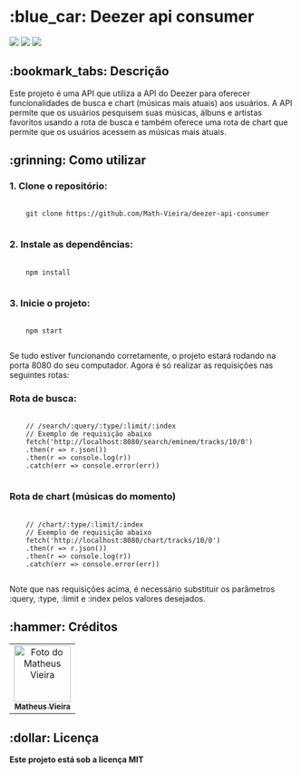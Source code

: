 <h1>:blue_car: Deezer api consumer</h1>

<div style="display: inline_block">
<img src="https://img.shields.io/badge/JavaScript-brightgreen"/>
<img src="https://img.shields.io/badge/Node.js-brightgreen"/>
<img src="https://img.shields.io/badge/Express-brightgreen"/>
</div>

<h2>:bookmark_tabs: Descrição</h2>
<p>Este projeto é uma API que utiliza a API do Deezer para oferecer funcionalidades de busca e chart (músicas mais atuais) aos usuários. A API permite que os usuários pesquisem suas músicas, álbuns e artistas favoritos usando a rota de busca e também oferece uma rota de chart que permite que os usuários acessem as músicas mais atuais.</p>

<h2>:grinning: Como utilizar</h2>

<h3>1. Clone o repositório:</h3>
<pre>
  <code>
    git clone https://github.com/Math-Vieira/deezer-api-consumer
  </code>
</pre>

<h3>2. Instale as dependências:</h3>
<pre>
  <code>
    npm install
  </code>
</pre>

<h3>3. Inicie o projeto: </h3>
<pre>
  <code>
    npm start
  </code>
</pre>

<p>Se tudo estiver funcionando corretamente, o projeto estará rodando na porta 8080 do seu computador. Agora é só realizar as requisições nas seguintes rotas:</p>

<h3>Rota de busca:</h3>
<pre>
  <code>
    // /search/:query/:type/:limit/:index
    // Exemplo de requisição abaixo
    fetch('http://localhost:8080/search/eminem/tracks/10/0')
    .then(r => r.json())
    .then(r => console.log(r))
    .catch(err => console.error(err))
  </code>
</pre>

<h3>Rota de chart (músicas do momento)</h3>
<pre>
  <code>
    // /chart/:type/:limit/:index
    // Exemplo de requisição abaixo
    fetch('http://localhost:8080/chart/tracks/10/0')
    .then(r => r.json())
    .then(r => console.log(r))
    .catch(err => console.error(err))
  </code>
</pre>

<p>Note que nas requisições acima, é necessário substituir os parâmetros :query, :type, :limit e :index pelos valores desejados.</p>

<h2>:hammer: Créditos</h2>
<table>
  <tr>
    <td align="center">
      <a href="https://github.com/Math-Vieira">
        <img src="https://cdn.discordapp.com/attachments/908101448112431115/964905499613077504/me.png" width="100px;" alt="Foto do Matheus Vieira"/><br>
        <sub>
          <b>Matheus Vieira</b>
        </sub>
      </a>
    </td>
  </tr>
</table>

<h2>:dollar: Licença</h2>
<b>Este projeto está sob a licença MIT</b>

